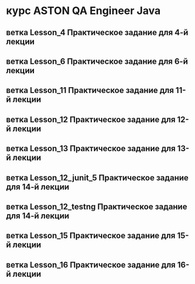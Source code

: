# курс ASTON QA Engineer Java 

## ветка Lesson_4 Практическое задание для 4-й лекции
## ветка Lesson_6 Практическое задание для 6-й лекции
## ветка Lesson_11 Практическое задание для 11-й лекции
## ветка Lesson_12 Практическое задание для 12-й лекции
## ветка Lesson_13 Практическое задание для 13-й лекции
## ветка Lesson_12_junit_5 Практическое задание для 14-й лекции
## ветка Lesson_12_testng Практическое задание для 14-й лекции
## ветка Lesson_15 Практическое задание для 15-й лекции
## ветка Lesson_16 Практическое задание для 16-й лекции